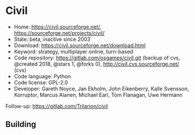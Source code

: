 # Civil

- Home: https://civil.sourceforge.net/, https://sourceforge.net/projects/civil/
- State: beta, inactive since 2003
- Download: https://civil.sourceforge.net/download.html
- Keyword: strategy, multiplayer online, turn-based
- Code repository: https://gitlab.com/osgames/civil.git (backup of cvs, @created 2018, @stars 1, @forks 0), http://civil.cvs.sourceforge.net/ (cvs)
- Code language: Python
- Code license: GPL-2.0
- Developer: Gareth Noyce, Jan Ekholm, John Eikenberry, Kalle Svensson, Korruptor, Marcus Alanen, Michael Earl, Tom Flanagan, Uwe Hermann

Follow-up: https://gitlab.com/Trilarion/civil

## Building
